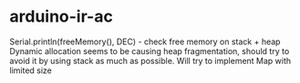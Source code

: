 # arduino-ir-ac

Serial.println(freeMemory(), DEC) - check free memory on stack + heap
Dynamic allocation seems to be causing heap fragmentation, should try to avoid it by using stack as much as possible. Will try to implement Map with limited size